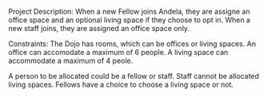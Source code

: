 Project Description:
When a new Fellow joins Andela, they are assigne an office space and an optional living space if they choose to opt in. When a new staff joins, they are assigned an office space only.

Constraints:
The Dojo has rooms, which can be offices or living spaces. An office can accomodate a maximum of 6 people. A living space can accommodate a maximum of 4 peole.

A person to be allocated could be a fellow or staff. Staff cannot be allocated living spaces.
Fellows have a choice to choose a living space or not.
